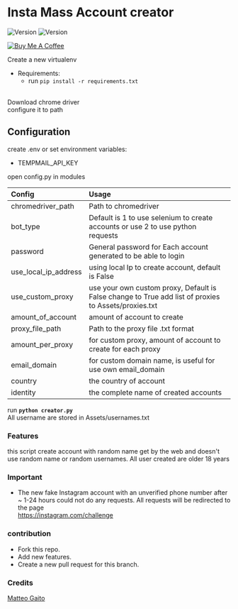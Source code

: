 # Insta Mass Account creator
![Version](https://img.shields.io/badge/version-1.1.0-brightgreen.svg?style=flat-square)
![Version](https://img.shields.io/badge/release-beta-green.svg?style=flat-square)

<a href="https://www.buymeacoffee.com/Uo8YEsT" target="_blank"><img src="https://www.buymeacoffee.com/assets/img/custom_images/purple_img.png" alt="Buy Me A Coffee" style="height: auto !important;width: auto !important;" ></a>

Create a new virtualenv

- Requirements:<br>
  - run `pip install -r requirements.txt`
<br>
Download chrome driver<br>
configure it to path<br>



## Configuration
create .env or set environment variables:
 - TEMPMAIL_API_KEY
 
open config.py in modules

| Config               | Usage                                                                                                |
| :------------------- | :--------------------------------------------------------------------------------------------------- |
| chromedriver_path    | Path to chromedriver                                                                                 |
| bot_type             | Default is 1 to use selenium to create accounts or use 2 to use python requests                      |
| password             | General password for Each account generated to be able to login                                      |
| use_local_ip_address | using local Ip to create account, default is False                                                   |
| use_custom_proxy     | use your own custom proxy, Default is False change to True add list of proxies to Assets/proxies.txt |
| amount_of_account    | amount of account to create                                                                          |
| proxy_file_path      | Path to the proxy file .txt format                                                                   |
| amount_per_proxy     | for custom proxy, amount of account to create for each proxy                                         |
| email_domain         | for custom domain name, is useful for use own email_domain                                           |
| country              | the country of account                                                                               |
| identity             | the complete name of created accounts                                                                |

run <strong>`python creator.py`</strong>
<br>
All username are stored in Assets/usernames.txt

### Features
this script create account with random name get by the web and doesn't use random name or random usernames. All user created are older 18 years

### Important
-  The new fake Instagram account with an unverified phone number after ~ 1-24 hours could not do any requests. All requests will be redirected to the page           
<a href="https://instagram.com/challenge">https://instagram.com/challenge</a>

### contribution
- Fork this repo.
- Add new features.
- Create a new pull request for this branch.


### Credits
[Matteo Gaito](https://github.com/matteogaito)
